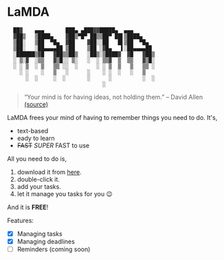 # LaMDA
```
  ██▓    ▄▄▄       ███▄ ▄███▓▓█████▄  ▄▄▄
  ▓██▒   ▒████▄    ▓██▒▀█▀ ██▒▒██▀ ██▌▒████▄
  ▒██░   ▒██  ▀█▄  ▓██    ▓██░░██   █▌▒██  ▀█▄
  ▒██░   ░██▄▄▄▄██ ▒██    ▒██ ░▓█▄   ▌░██▄▄▄▄██
  ░██████▒▓█   ▓██▒▒██▒   ░██▒░▒████▓  ▓█   ▓██▒
  ░ ▒░▓  ░▒▒   ▓▒█░░ ▒░   ░  ░ ▒▒▓  ▒  ▒▒   ▓▒█░
  ░ ░ ▒  ░ ▒   ▒▒ ░░  ░      ░ ░ ▒  ▒   ▒   ▒▒ ░
    ░ ░    ░   ▒   ░      ░    ░ ░  ░   ░   ▒
      ░  ░     ░  ░       ░      ░          ░  ░
                               ░
```
> “Your mind is for having ideas, not holding them.” – David Allen [(source)](https://dansilvestre.com/productivity-quotes)

LaMDA frees your mind of having to remember things you need to do. It's,

- text-based
- eady to learn
- ~~FAST~~ _SUPER_ FAST to use

All you need to do is,

1. download it from [here](https://github.com/ngshijun/ip/releases/download/v0.1/LaMDA.jar).
2. double-click it.
3. add your tasks.
4. let it manage you tasks for you 😉

And it is **FREE**!

Features:
- [x] Managing tasks
- [x] Managing deadlines
- [ ] Reminders (coming soon)